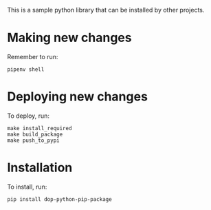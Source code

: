 This is a sample python library that can be installed by other projects.

# Making new changes

Remember to run:

```
pipenv shell
```

# Deploying new changes

To deploy, run:

```
make install_required
make build_package
make push_to_pypi
```

# Installation

To install, run:

```
pip install dop-python-pip-package
```
